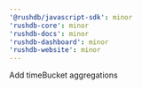 ```yaml
---
'@rushdb/javascript-sdk': minor
'rushdb-core': minor
'rushdb-docs': minor
'rushdb-dashboard': minor
'rushdb-website': minor
---
```


Add timeBucket aggregations
